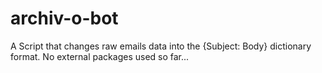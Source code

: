 # archiv-o-bot

A Script that changes raw emails data into the {Subject: Body} dictionary format. No external packages used so far...
